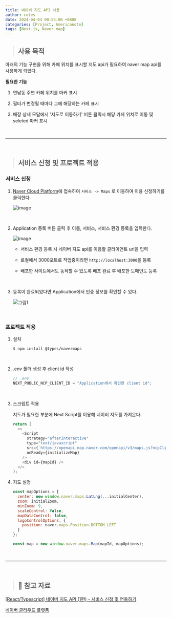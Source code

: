 ```yaml
---
title: 네이버 지도 API 사용
author: cotes
date: 2024-04-04 00:55:00 +0800
categories: [Project, Americanote]
tags: [Next.js, Naver map]
---
```


> ## 사용 목적

아래의 기능 구현을 위해 카페 위치를 표시할 지도 api가 필요하여 naver map api를 사용하게 되었다.

**필요한 기능**

1. 연남동 주변 카페 위치를 마커 표시

2. 필터가 변경될 때마다 그에 해당하는 카페 표시

3. 매장 상세 모달에서 '지도로 이동하기' 버튼 클릭시 해당 카페 위치로 이동 및 seleted 마커 표시

<br/>

---

<br/>

> ## 서비스 신청 및 프로젝트 적용

### 서비스 신청

1. [Naver Cloud Platform](https://www.ncloud.com/)에 접속하여 `서비스 -> Maps` 로 이동하여 이용 신청하기를 클릭한다.

   ![image](https://github.com/hajung00/hajung00.github.io/assets/66300154/6f69cb88-88ac-4e34-84d0-35e4368011ec)

   <br/>

2. Application 등록 버튼 클릭 후 이름, 서비스, 서비스 환경 등록을 입력한다.

   ![image](https://github.com/hajung00/hajung00.github.io/assets/66300154/32106ac1-c950-4261-a47c-4c667716f328)

   - 서비스 환경 등록 시 네이버 지도 api를 이용할 클라이언트 url을 입력

   - 로컬에서 3000포트로 작업중이라면 `http://localhost:3000`을 등록

   - 배포한 사이트에서도 동작할 수 있도록 배포 완료 후 배포한 도메인도 등록

   <br/>

3. 등록이 완료되었다면 Application에서 인증 정보를 확인할 수 있다.

   ![그림1](https://github.com/hajung00/hajung00.github.io/assets/66300154/4916e6ba-239c-41af-a8ae-a7c32820b784)

   <br/>

### 프로젝트 적용

1.  설치

    ```
    $ npm install @types/navermaps
    ```

    <br/>

2.  .env 폴더 생성 후 client id 작성

    ```javascript
    // .env
    NEXT_PUBLIC_NCP_CLIENT_ID = "Application에서 확인한 client id";
    ```

    <br/>

3.  스크립트 적용

    지도가 필요한 부분에 Next Script를 이용해 네이버 지도를 가져온다.

    ```javascript
    return (
      <>
        <Script
          strategy="afterInteractive"
          type="text/javascript"
          src={`https://openapi.map.naver.com/openapi/v3/maps.js?ncpClientId=${process.env.NEXT_PUBLIC_NCP_CLIENT_ID}`}
          onReady={initializeMap}
        />
        <div id={mapId} />
      </>
    );
    ```

4.  지도 설정

    ```javascript
    const mapOptions = {
      center: new window.naver.maps.LatLng(...initialCenter),
      zoom: initialZoom,
      minZoom: 9,
      scaleControl: false,
      mapDataControl: false,
      logoControlOptions: {
        position: naver.maps.Position.BOTTOM_LEFT
      }
    };

    const map = new window.naver.maps.Map(mapId, mapOptions);
    ```

<br/>

---

<br/>

> ## 📑 참고 자료

[[React/Typescript] 네이버 지도 API (1편) - 서비스 신청 및 연동하기](https://velog.io/@cogito/%EB%84%A4%EC%9D%B4%EB%B2%84-%EC%A7%80%EB%8F%84-API-1%ED%8E%B8-%EC%84%9C%EB%B9%84%EC%8A%A4-%EC%8B%A0%EC%B2%AD%ED%95%98%EA%B8%B0)

[네이버 클라우드 플랫폼](https://www.ncloud.com/product/applicationService/maps)
